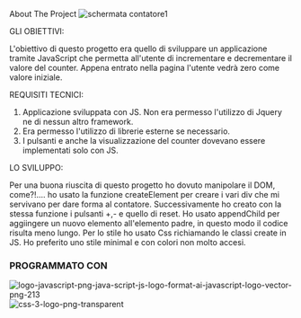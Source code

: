 About The Project 
![schermata contatore1](https://user-images.githubusercontent.com/113235420/214688471-eeb38353-b7f4-4ed4-b387-5659c8d5a479.jpeg)

GLI OBIETTIVI:

L'obiettivo di questo progetto era quello di sviluppare un applicazione tramite JavaScript che permetta all'utente di incrementare e decrementare il valore del counter.
Appena entrato nella pagina l'utente vedrà zero come valore iniziale.


REQUISITI TECNICI:

1) Applicazione sviluppata con JS. Non era permesso l'utilizzo di Jquery ne di nessun altro framework.
2) Era permesso l'utilizzo di librerie esterne se necessario.
3) I pulsanti e anche la visualizzazione del counter dovevano essere implementati solo con JS.


LO SVILUPPO:

Per una buona riuscita di questo progetto ho dovuto manipolare il DOM, come?!.... ho usato la funzione createElement per creare i vari div che mi servivano per dare forma al contatore. Successivamente ho creato con la stessa funzione i pulsanti +,- e quello di reset. Ho usato appendChild per aggiingere un nuovo elemento all'elemento padre, in questo modo il codice risulta meno lungo. 
Per lo stile ho usato Css richiamando le classi create in JS. Ho preferito uno stile minimal e con colori non molto accesi.


### PROGRAMMATO CON 

![logo-javascript-png-java-script-js-logo-format-ai-javascript-logo-vector-png-213](https://user-images.githubusercontent.com/113235420/214693824-29a8d635-4514-4006-a5a3-a59052521697.png)
![css-3-logo-png-transparent](https://user-images.githubusercontent.com/113235420/214694161-279e465d-8f6f-4e89-808d-7ca74f24978c.png)


